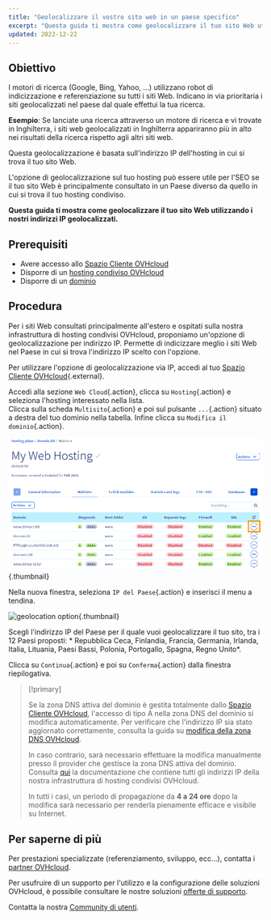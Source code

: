```yaml
---
title: "Geolocalizzare il vostro sito web in un paese specifico"
excerpt: "Questa guida ti mostra come geolocalizzare il tuo sito Web utilizzando i nostri indirizzi IP geolocalizzati"
updated: 2022-12-22
---
```


## Obiettivo

I motori di ricerca (Google, Bing, Yahoo, ...) utilizzano robot di indicizzazione e referenziazione su tutti i siti Web. Indicano in via prioritaria i siti geolocalizzati nel paese dal quale effettui la tua ricerca.

**Esempio**: Se lanciate una ricerca attraverso un motore di ricerca e vi trovate in Inghilterra, i siti web geolocalizzati in Inghilterra appariranno più in alto nei risultati della ricerca rispetto agli altri siti web.

Questa geolocalizzazione è basata sull'indirizzo IP dell'hosting in cui si trova il tuo sito Web.

L'opzione di geolocalizzazione sul tuo hosting può essere utile per l'SEO se il tuo sito Web è principalmente consultato in un Paese diverso da quello in cui si trova il tuo hosting condiviso.

**Questa guida ti mostra come geolocalizzare il tuo sito Web utilizzando i nostri indirizzi IP geolocalizzati.**

## Prerequisiti

- Avere accesso allo [Spazio Cliente OVHcloud](/links/manager)
- Disporre di un [hosting condiviso OVHcloud](/links/web/hosting)
- Disporre di un [dominio](/links/web/domains)
  
## Procedura

Per i siti Web consultati principalmente all'estero e ospitati sulla nostra infrastruttura di hosting condivisi OVHcloud, proponiamo un'opzione di geolocalizzazione per indirizzo IP. Permette di indicizzare meglio i siti Web nel Paese in cui si trova l'indirizzo IP scelto con l'opzione.

Per utilizzare l'opzione di geolocalizzazione via IP, accedi al tuo [Spazio Cliente OVHcloud](/links/manager){.external}.

Accedi alla sezione `Web Cloud`{.action}, clicca su `Hosting`{.action} e seleziona l'hosting interessato nella lista.<br>
Clicca sulla scheda `Multisito`{.action} e poi sul pulsante `...`{.action} situato a destra del tuo dominio nella tabella. Infine clicca su `Modifica il dominio`{.action}.

![hosting multisito](/pages/assets/screens/control_panel/product-selection/web-cloud/web-hosting/multisite/modify-a-domain.png){.thumbnail}

Nella nuova finestra, seleziona `IP del Paese`{.action} e inserisci il menu a tendina.

![geolocation option](/pages/assets/screens/control_panel/product-selection/web-cloud/web-hosting/multisite/country-ip-selection.png){.thumbnail}

Scegli l'indirizzo IP del Paese per il quale vuoi geolocalizzare il tuo sito, tra i 12 Paesi proposti: * Repubblica Ceca, Finlandia, Francia, Germania, Irlanda, Italia, Lituania, Paesi Bassi, Polonia, Portogallo, Spagna, Regno Unito*.

Clicca su `Continua`{.action} e poi su `Conferma`{.action} dalla finestra riepilogativa.

>[!primary]
>
> Se la zona DNS attiva del dominio è gestita totalmente dallo [Spazio Cliente OVHcloud](/links/manager), l'accesso di tipo A nella zona DNS del dominio si modifica automaticamente. Per verificare che l'indirizzo IP sia stato aggiornato correttamente, consulta la guida su [modifica della zona DNS OVHcloud](/pages/web_cloud/domains/dns_zone_edit).
>
> In caso contrario, sarà necessario effettuare la modifica manualmente presso il provider che gestisce la zona DNS attiva del dominio. Consulta [qui](/pages/web_cloud/web_hosting/clusters_and_shared_hosting_IP) la documentazione che contiene tutti gli indirizzi IP della nostra infrastruttura di hosting condivisi OVHcloud.
>
> In tutti i casi, un periodo di propagazione da **4 a 24 ore** dopo la modifica sarà necessario per renderla pienamente efficace e visibile su Internet.
>

## Per saperne di più

Per prestazioni specializzate (referenziamento, sviluppo, ecc...), contatta i [partner OVHcloud](/links/partner).

Per usufruire di un supporto per l'utilizzo e la configurazione delle soluzioni OVHcloud, è possibile consultare le nostre soluzioni [offerte di supporto](/links/support).

Contatta la nostra [Community di utenti](/links/community).